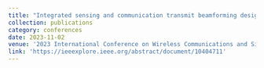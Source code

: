 ```yaml
---
title: "Integrated sensing and communication transmit beamforming design for double-function receivers"
collection: publications
category: conferences
date: 2023-11-02
venue: '2023 International Conference on Wireless Communications and Signal Processing (WCSP)'
link: 'https://ieeexplore.ieee.org/abstract/document/10404711'
---
```

